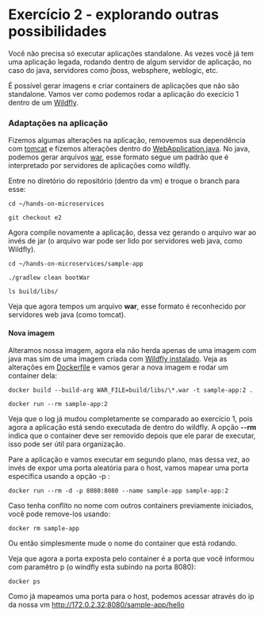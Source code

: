 # Exercício 2 - explorando outras possibilidades

Você não precisa só executar aplicações standalone. As vezes você já tem uma aplicação legada, rodando dentro de algum servidor de aplicação, no caso do java, servidores como jboss, websphere, weblogic, etc.

É possível gerar imagens e criar containers de aplicações que não são standalone. Vamos ver como podemos rodar a aplicação do execício 1 dentro de um [Wildfly](https://www.wildfly.org/).

### Adaptações na aplicação

Fizemos algumas alterações na aplicação, removemos sua dependência com [tomcat](sample-app/build.gradle) e fizemos alterações dentro do [WebApplication.java](sample-app/src/main/java/web/WebApplication.java). No java, podemos gerar arquivos [war](https://en.wikipedia.org/wiki/WAR_(file_format)), esse formato segue um padrão que é interpretado por servidores de aplicações como wildfly. 

Entre no diretório do repositório (dentro da vm) e troque o branch para esse:

```console
cd ~/hands-on-microservices

git checkout e2
```

Agora compile novamente a aplicação, dessa vez gerando o arquivo war ao invés de jar (o arquivo war pode ser lido por servidores web java, como Wildfly).

```console
cd ~/hands-on-microservices/sample-app

./gradlew clean bootWar

ls build/libs/
```

Veja que agora tempos um arquivo **war**, esse formato é reconhecido por servidores web java (como tomcat).

#### Nova imagem

Alteramos nossa imagem, agora ela não herda apenas de uma imagem com java mas sim de uma imagem criada com [Wildfly instalado](https://hub.docker.com/r/jboss/wildfly). Veja as alterações em [Dockerfile](sample-app/Dockerfile) e vamos gerar a nova imagem e rodar um container dela:

```console
docker build --build-arg WAR_FILE=build/libs/\*.war -t sample-app:2 .

docker run --rm sample-app:2
```

Veja que o log já mudou completamente se comparado ao exercício 1, pois agora a aplicação está sendo executada de dentro do wildfly. A opção **--rm** indica que o container deve ser removido depois que ele parar de executar, isso pode ser útil para organização.

Pare a aplicação e vamos executar em segundo plano, mas dessa vez, ao invés de expor uma porta aleatória para o host, vamos mapear uma porta específica usando a opção -p :

```console
docker run --rm -d -p 8080:8080 --name sample-app sample-app:2
```

Caso tenha conflito no nome com outros containers previamente iniciados, você pode remove-los usando:

```console
docker rm sample-app
```

Ou então simplesmente mude o nome do container que está rodando.

Veja que agora a porta exposta pelo container é a porta que você informou com paramêtro p (o windfly esta subindo na porta 8080):

```console
docker ps 
```

Como já mapeamos uma porta para o host, podemos acessar através do ip da nossa vm http://172.0.2.32:8080/sample-app/hello
